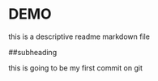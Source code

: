 # DEMO

this is a descriptive readme markdown file

##subheading

this is going to be my first commit on git



